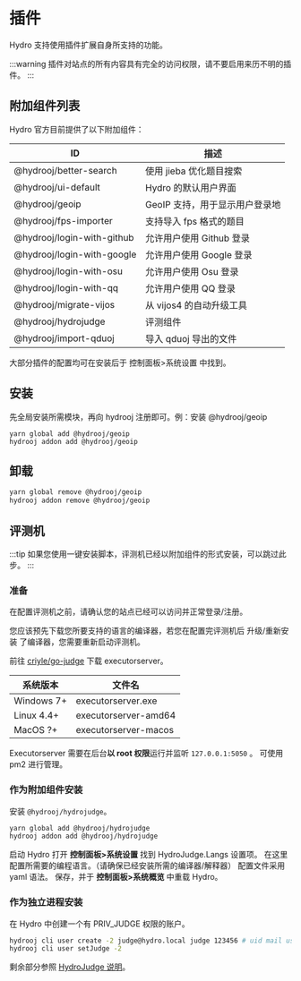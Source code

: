 # 插件

Hydro 支持使用插件扩展自身所支持的功能。

:::warning
插件对站点的所有内容具有完全的访问权限，请不要启用来历不明的插件。
:::

## 附加组件列表

Hydro 官方目前提供了以下附加组件：

| ID                         | 描述                           |
| -------------------------- | ------------------------------ |
| @hydrooj/better-search     | 使用 jieba 优化题目搜索        |
| @hydrooj/ui-default        | Hydro 的默认用户界面            |
| @hydrooj/geoip             | GeoIP 支持，用于显示用户登录地 |
| @hydrooj/fps-importer      | 支持导入 fps 格式的题目          |
| @hydrooj/login-with-github | 允许用户使用 Github 登录         |
| @hydrooj/login-with-google | 允许用户使用 Google 登录         |
| @hydrooj/login-with-osu    | 允许用户使用 Osu 登录            |
| @hydrooj/login-with-qq     | 允许用户使用 QQ 登录             |
| @hydrooj/migrate-vijos     | 从 vijos4 的自动升级工具         |
| @hydrooj/hydrojudge        | 评测组件                       |
| @hydrooj/import-qduoj      | 导入 qduoj 导出的文件            |

大部分插件的配置均可在安装后于 控制面板>系统设置 中找到。

## 安装

先全局安装所需模块，再向 hydrooj 注册即可。例：安装 @hydrooj/geoip

```
yarn global add @hydrooj/geoip
hydrooj addon add @hydrooj/geoip
```

## 卸载

```sh
yarn global remove @hydrooj/geoip
hydrooj addon remove @hydrooj/geoip
```

## 评测机

:::tip
如果您使用一键安装脚本，评测机已经以附加组件的形式安装，可以跳过此步。
:::

### 准备

在配置评测机之前，请确认您的站点已经可以访问并正常登录/注册。

您应该预先下载您所要支持的语言的编译器，若您在配置完评测机后 升级/重新安装 了编译器，您需要重新启动评测机。

前往 [criyle/go-judge](https://github.com/criyle/go-judge/actions) 下载 executorserver。

| 系统版本   | 文件名               |
| ---------- | -------------------- |
| Windows 7+ | executorserver.exe   |
| Linux 4.4+ | executorserver-amd64 |
| MacOS ?+   | executorserver-macos |

Executorserver 需要在后台**以 root 权限**运行并监听 `127.0.0.1:5050` 。
可使用 pm2 进行管理。

### 作为附加组件安装

安装 `@hydrooj/hydrojudge`。

```sh
yarn global add @hydrooj/hydrojudge
hydrooj addon add @hydrooj/hydrojudge
```

启动 Hydro
打开 **控制面板>系统设置** 找到 HydroJudge.Langs 设置项。
在这里配置所需要的编程语言。（请确保已经安装所需的编译器/解释器）
配置文件采用 yaml 语法。
保存，并于 **控制面板>系统概览** 中重载 Hydro。

### 作为独立进程安装

在 Hydro 中创建一个有 PRIV_JUDGE 权限的账户。

```sh
hydrooj cli user create -2 judge@hydro.local judge 123456 # uid mail username password
hydrooj cli user setJudge -2
```

剩余部分参照 [HydroJudge 说明](https://github.com/hydro-dev/HydroJudge)。